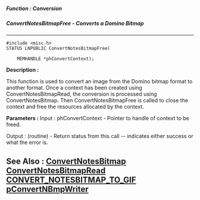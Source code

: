 ##### Function : Conversion
##### ConvertNotesBitmapFree - Converts a Domino Bitmap
---
```
#include <misc.h>
STATUS LNPUBLIC ConvertNotesBitmapFree(

	MEMHANDLE *phConvertContext);
```
**Description :**

This function is used to convert an image from the Domino bitmap format to 
another format. Once a context has been created using ConvertNotesBitmapRead, 
the conversion is processed using ConvertNotesBitmap. Then 
ConvertNotesBitmapFree is called to close the context and free the resources 
allocated by the context.

**Parameters :**
Input :
phConvertContext  -  Pointer to handle of context to be freed.

Output :
(routine)  -  Return status from this call -- indicates either success or what the error is. 



**See Also :**
[ConvertNotesBitmap](/reference/Func/ConvertNotesBitmap)
[ConvertNotesBitmapRead](/reference/Func/ConvertNotesBitmapRead)
[CONVERT_NOTESBITMAP_TO_GIF](/reference/Symb/CONVERT_NOTESBITMAP_TO_GIF)
[pConvertNBmpWriter](/reference/Data/pConvertNBmpWriter)
---
